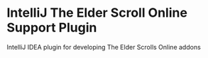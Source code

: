 # IntelliJ The Elder Scroll Online Support Plugin

<!-- Plugin description -->
IntelliJ IDEA plugin for developing The Elder Scrolls Online addons
<!-- Plugin description end -->